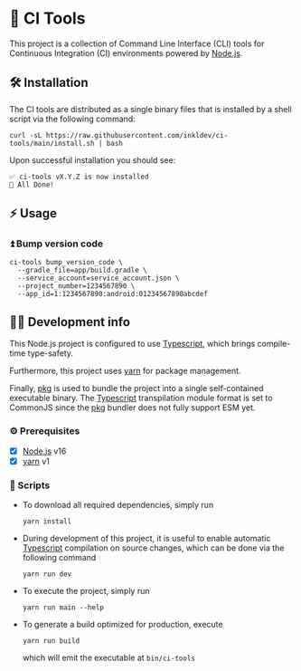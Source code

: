 # 🤖 CI Tools

This project is a collection of Command Line Interface (CLI) tools for Continuous Integration (CI) environments powered by [Node.js].

## 🛠 Installation

The CI tools are distributed as a single binary files that is installed by a shell script via the following command:
```shell
curl -sL https://raw.githubusercontent.com/inkldev/ci-tools/main/install.sh | bash
```

Upon successful installation you should see:
```
✅ ci-tools vX.Y.Z is now installed
🎉 All Done!
```

## ⚡ Usage

### ⏫ Bump version code
```shell
ci-tools bump_version_code \
  --gradle_file=app/build.gradle \
  --service_account=service_account.json \
  --project_number=1234567890 \
  --app_id=1:1234567890:android:01234567890abcdef
```

## 🧑‍💻 Development info

This Node.js project is configured to use [Typescript], which brings compile-time type-safety.

Furthermore, this project uses [yarn] for package management.

Finally, [pkg] is used to bundle the project into a single self-contained executable binary. The [Typescript] transpilation module format is set to CommonJS since the [pkg] bundler does not fully support ESM yet.

### ⚙ Prerequisites
- [x] [Node.js] v16
- [x] [yarn] v1

### 📃 Scripts

- To download all required dependencies, simply run
  ```shell
  yarn install
  ```

- During development of this project, it is useful to enable automatic [Typescript] compilation on source changes, which can be done via the following command
  ```shell
  yarn run dev
  ```

- To execute the project, simply run
  ```shell
  yarn run main --help
  ```

- To generate a build optimized for production, execute
  ```shell
  yarn run build
  ```
  which will emit the executable at `bin/ci-tools`

[Node.js]: https://nodejs.org
[Typescript]: https://www.typescriptlang.org/
[yarn]: https://yarnpkg.com/
[pkg]: https://github.com/vercel/pkg#readme
[Personal Access Token]: https://docs.github.com/en/authentication/keeping-your-account-and-data-secure/creating-a-personal-access-token